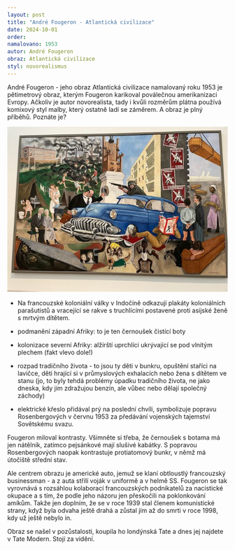 ```yaml
---
layout: post
title: "André Fougeron - Atlantická civilizace"
date: 2024-10-01
order: 
namalovano: 1953
autor: André Fougeron
obraz: Atlantická civilizace
styl: novorealismus
---
```



André Fougeron - jeho obraz Atlantická civilizace namalovaný roku 1953 je pětimetrový obraz, kterým Fougeron karikoval poválečnou amerikanizaci Evropy. Ačkoliv je autor novorealista, tady i kvůli rozměrům plátna používá komixový styl malby, který ostatně ladí se záměrem. A obraz je plný příběhů. Poznáte je?

![André Fougeron - Atlantická civilizace](/assets/obrazy/IMG_8555.jpeg)

- Na francouzské koloniální války v Indočíně odkazují plakáty koloniálních parašutistů a vracející se rakve s truchlícími postavené proti asijské ženě s mrtvým dítětem. 

- podmanění západní Afriky: to je ten černoušek čistící boty 

- kolonizace severní Afriky: alžírští uprchlíci ukrývající se pod vlnitým plechem (fakt vlevo dole!)

- rozpad tradičního života - to jsou ty děti v bunkru, opuštění staříci na lavičce, děti hrající si v průmyslových exhalacích nebo žena s dítětem ve stanu (jo, to byly tehdá problémy úpadku tradičního života, ne jako dneska, kdy jim zdražujou benzín, ale vůbec nebo dělají společný záchody)

- elektrické křeslo přidával prý na poslední chvíli, symbolizuje popravu Rosenbergových v červnu 1953 za předávání vojenských tajemství Sovětskému svazu. 

Fougeron miloval kontrasty. Všimněte si třeba, že černoušek s botama má jen nátělník, zatímco pejsánkové mají slušivé kabátky. S popravou Rosenbergových naopak kontrastuje protiatomový bunkr, v němž má útočiště střední stav. 

Ale centrem obrazu je americké auto, jemuž se klaní obtloustlý francouzský businessman - a z auta střílí voják v uniformě a v helmě SS. Fougeron se tak vyrovnává s rozsáhlou kolaborací francouzských podnikatelů za nacistické okupace a s tím, že podle jeho názoru jen přeskočili na poklonkování amíkům. Takže jen doplním, že se v roce 1939 stal členem komunistické strany, když byla odvaha ještě drahá a zůstal jím až do smrti v roce 1998, kdy už ještě nebylo in. 

Obraz se našel v pozůstalosti, koupila ho londýnská Tate a dnes jej najdete v Tate Modern. Stojí za vidění. 